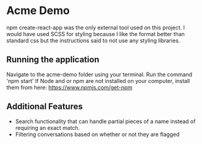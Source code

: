# Acme Demo

npm create-react-app was the only external tool used on this project.
I would have used SCSS for styling because I like the format better than standard css but the instructions said to not use any styling libraries.

## Running the application

Navigate to the acme-demo folder using your terminal.
Run the command 'npm start'
If Node and or npm are not installed on your computer, install them from here: https://www.npmjs.com/get-npm

## Additional Features
- Search functionality that can handle partial pieces of a name instead of requiring an exact match.
- Filtering conversations based on whether or not they are flagged
